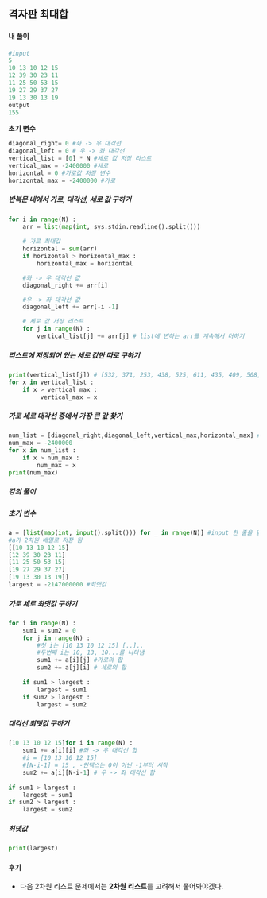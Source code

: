 ## 격자판 최대합

#### 내 풀이

```python
#input
5
10 13 10 12 15
12 39 30 23 11
11 25 50 53 15
19 27 29 37 27
19 13 30 13 19
output
155
```

**초기 변수**

```python
diagonal_right= 0 #좌 -> 우 대각선
diagonal_left = 0 # 우 -> 좌 대각선
vertical_list = [0] * N #세로 값 저장 리스트
vertical_max = -2400000 #세로
horizontal = 0 #가로값 저장 변수
horizontal_max = -2400000 #가로
```

##### 반복문 내에서 가로, 대각선, 세로 값 구하기

```python
for i in range(N) :
    arr = list(map(int, sys.stdin.readline().split()))
    
    # 가로 최대값
    horizontal = sum(arr)
    if horizontal > horizontal_max :
        horizontal_max = horizontal

    #좌 -> 우 대각선 값
    diagonal_right += arr[i]

    #우 -> 좌 대각선 값
    diagonal_left += arr[-i -1]

    # 세로 값 저장 리스트
    for j in range(N) :
        vertical_list[j] += arr[j] # list에 변하는 arr를 계속해서 더하기
```

##### 리스트에 저장되어 있는 세로 값만 따로 구하기

`````python
print(vertical_list[j]) # [532, 371, 253, 438, 525, 611, 435, 409, 508, 514]
for x in vertical_list :
    if x > vertical_max :
         vertical_max = x
`````

##### 가로 세로 대각선 중에서 가장 큰 값 찾기

```python
num_list = [diagonal_right,diagonal_left,vertical_max,horizontal_max] #최종 값 리스트
num_max = -2400000
for x in num_list :
    if x > num_max :
        num_max = x
print(num_max)
```



##### 강의 풀이

#####  초기 변수

`````python
a = [list(map(int, input().split())) for _ in range(N)] #input 한 줄을 읽어서 리스트화 시킴 * N번
#a가 2차원 배열로 저장 됨
[[10 13 10 12 15]
[12 39 30 23 11]
[11 25 50 53 15]
[19 27 29 37 27]
[19 13 30 13 19]]
largest = -2147000000 #최댓값
`````

##### 가로 세로 최댓값 구하기

`````python
for i in range(N) :
    sum1 = sum2 = 0
    for j in range(N) :
        #첫 i는 [10 13 10 12 15] [..]..
        #두번째 i는 10, 13, 10...를 나타냄
        sum1 += a[i][j] #가로의 합
        sum2 += a[j][i] # 세로의 합
        
    if sum1 > largest :
        largest = sum1
    if sum2 > largest :
        largest = sum2
`````

##### 대각선 최댓값 구하기

`````python
[10 13 10 12 15]for i in range(N) :
    sum1 += a[i][i] #좌 -> 우 대각선 합
    #i = [10 13 10 12 15]
    #[N-i-1] = 15 , -인덱스는 0이 아닌 -1부터 시작
    sum2 += a[i][N-i-1] # 우 -> 좌 대각선 합
    
if sum1 > largest :
    largest = sum1
if sum2 > largest :
    largest = sum2
`````

##### 최댓값

`````python
print(largest)
`````



#### 후기

* 다음 2차원 리스트 문제에서는 **2차원 리스트**를 고려해서 풀어봐야겠다.